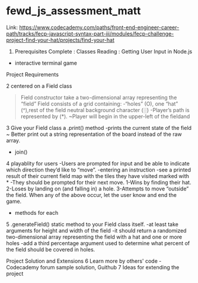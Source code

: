 # fewd_js_assessment_matt

Link: https://www.codecademy.com/paths/front-end-engineer-career-path/tracks/fecp-javascript-syntax-part-iii/modules/fecp-challenge-project-find-your-hat/projects/find-your-hat

1. Prerequisites
Complete : Classes
Reading : Getting User Input in Node.js
* interactive terminal game

Project Requirements

2 centered on a Field class
>Field constructor take a two-dimensional array representing the “field”
Field consists of a grid containing:
-“holes” (O), one “hat” (^),rest of the field neutral background character (░)
-Player’s path is represented by (*).
~Player will begin in the upper-left of the fieldand 

3 Give your Field class a .print() method
-prints the current state of the field
~ Better print out a string representation of the board instead of the raw array.
+ join()

4  playablity for users
-Users are prompted for input and be able to indicate which direction they’d like to “move”.
-entering an instruction
-see a printed result of their current field map with the tiles they have visited marked with *
-They should be prompted for their next move.
1-Wins by finding their hat.
2-Loses by landing on (and falling in) a hole.
3-Attempts to move “outside” the field.
When any of the above occur, let the user know and end the game.
+ methods for each

5 .generateField() static method to your Field class itself.
-at least take arguments for height and width of the field
-it should return a randomized two-dimensional array representing the field with a hat and one or more holes
-add a third percentage argument used to determine what percent of the field should be covered in holes.


Project Solution and Extensions
6 Learn more by others' code - Codecademy forum sample solution, Guithub
7 Ideas for extending the project